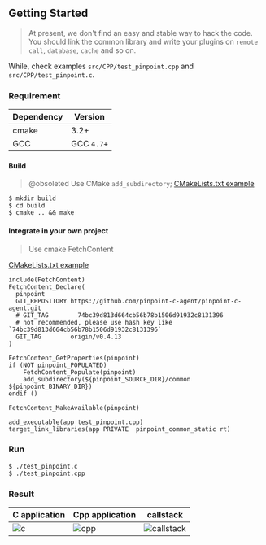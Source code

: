 ## Getting Started

>At present, we don't find an easy and stable way to hack the code. You should link the common library and write your plugins on `remote call`, `database`,  `cache` and so on.

While, check examples `src/CPP/test_pinpoint.cpp` and `src/CPP/test_pinpoint.c`.
### Requirement

Dependency|Version
---|----
cmake| 3.2+
GCC| GCC `4.7+`

#### Build

>@obsoleted
Use CMake `add_subdirectory`;
[CMakeLists.txt example](../../src/CPP/CMakeLists.txt)

```
$ mkdir build
$ cd build
$ cmake .. && make 
```
#### Integrate in your own project 

> Use cmake FetchContent

[CMakeLists.txt example](../../src/CPP/CMakeLists.txt)

```shell
include(FetchContent)
FetchContent_Declare(
  pinpoint
  GIT_REPOSITORY https://github.com/pinpoint-c-agent/pinpoint-c-agent.git
  # GIT_TAG        74bc39d813d664cb56b78b1506d91932c8131396 
  # not recommended, please use hash key like `74bc39d813d664cb56b78b1506d91932c8131396`
  GIT_TAG        origin/v0.4.13
)

FetchContent_GetProperties(pinpoint)
if (NOT pinpoint_POPULATED)
    FetchContent_Populate(pinpoint)
    add_subdirectory(${pinpoint_SOURCE_DIR}/common ${pinpoint_BINARY_DIR})
endif ()

FetchContent_MakeAvailable(pinpoint)

add_executable(app test_pinpoint.cpp)
target_link_libraries(app PRIVATE  pinpoint_common_static rt)
```


### Run

```
$ ./test_pinpoint.c
$ ./test_pinpoint.cpp
```

### Result

C application | Cpp application | callstack
-----|-----|----
![c](../images/c-test-name.png)|![cpp](../images/cpp-test-name.png)|![callstack](../images/c-cpp-callstack.png)






